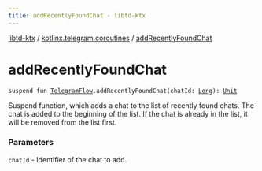 ```yaml
---
title: addRecentlyFoundChat - libtd-ktx
---
```


[libtd-ktx](../index.html) / [kotlinx.telegram.coroutines](index.html) / [addRecentlyFoundChat](./add-recently-found-chat.html)

# addRecentlyFoundChat

`suspend fun `[`TelegramFlow`](../kotlinx.telegram.core/-telegram-flow/index.html)`.addRecentlyFoundChat(chatId: `[`Long`](https://kotlinlang.org/api/latest/jvm/stdlib/kotlin/-long/index.html)`): `[`Unit`](https://kotlinlang.org/api/latest/jvm/stdlib/kotlin/-unit/index.html)

Suspend function, which adds a chat to the list of recently found chats. The chat is added to the
beginning of the list. If the chat is already in the list, it will be removed from the list first.

### Parameters

`chatId` - Identifier of the chat to add.